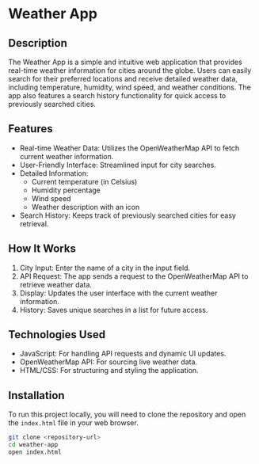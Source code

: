 # Weather App

## Description
The Weather App is a simple and intuitive web application that provides real-time weather information for cities around the globe. Users can easily search for their preferred locations and receive detailed weather data, including temperature, humidity, wind speed, and weather conditions. The app also features a search history functionality for quick access to previously searched cities.

## Features
- Real-time Weather Data: Utilizes the OpenWeatherMap API to fetch current weather information.
- User-Friendly Interface: Streamlined input for city searches.
- Detailed Information:
  - Current temperature (in Celsius)
  - Humidity percentage
  - Wind speed
  - Weather description with an icon
- Search History: Keeps track of previously searched cities for easy retrieval.

## How It Works
1. City Input: Enter the name of a city in the input field.
2. API Request: The app sends a request to the OpenWeatherMap API to retrieve weather data.
3. Display: Updates the user interface with the current weather information.
4. History: Saves unique searches in a list for future access.

## Technologies Used
- JavaScript: For handling API requests and dynamic UI updates.
- OpenWeatherMap API: For sourcing live weather data.
- HTML/CSS: For structuring and styling the application.

## Installation
To run this project locally, you will need to clone the repository and open the `index.html` file in your web browser.

```bash
git clone <repository-url>
cd weather-app
open index.html
```


